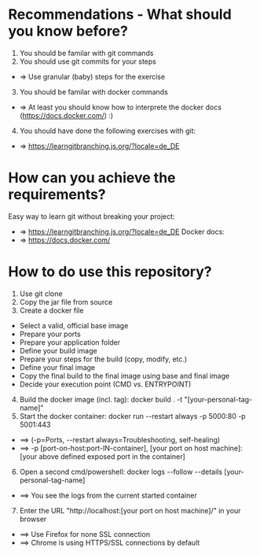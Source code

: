 # Recommendations - What should you know before?
1. You should be familar with git commands
2. You should use git commits for your steps
  - => Use granular (baby) steps for the exercise
3. You should be familar with docker commands
  - => At least you should know how to interprete the docker docs (https://docs.docker.com/) :) 
4. You should have done the following exercises with git:
  - => https://learngitbranching.js.org/?locale=de_DE


# How can you achieve the requirements?
Easy way to learn git without breaking your project:
  - => https://learngitbranching.js.org/?locale=de_DE
Docker docs:
  - => https://docs.docker.com/

# How to do use this repository?
1. Use git clone
2. Copy the jar file from source
3. Create a docker file
  - Select a valid, official base image
  -  Prepare your ports
  - Prepare your application folder
  - Define your build image
  - Prepare your steps for the build (copy, modify, etc.)
  - Define your final image
  - Copy the final build to the final image using base and final image
  - Decide your execution point (CMD vs. ENTRYPOINT)

4. Build the docker image (incl. tag): docker build . -t "[your-personal-tag-name]"
5. Start the docker container: docker run --restart always -p 5000:80 -p 5001:443 <your-personal-tag-name>
  - ==> (-p=Ports, --restart always=Troubleshooting, self-healing)
  - ==> -p [port-on-host:port-IN-container], [your port on host machine]:[your above defined exposed port in the container]
6. Open a second cmd/powershell: docker logs --follow --details [your-personal-tag-name]
  - ==> You see the logs from the current started container
7. Enter the URL "http://localhost:[your port on host machine]/" in your browser
  - ==> Use Firefox for none SSL connection
  - ==> Chrome is using HTTPS/SSL connections by default
